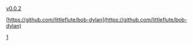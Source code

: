 [v0.0.2](https://github.com/littleflute/bob-dylan2/edit/master/README.md)

[https://github.com/littleflute/bob-dylan](https://github.com/littleflute/bob-dylan)

[1](https://github.com/littleflute/bob-dylan1)
